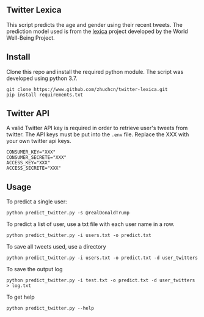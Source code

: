 ## Twitter Lexica

This script predicts the age and gender using their recent tweets. The prediction model used is from the [lexica](https://github.com/wwbp/lexica) project developed by the World Well-Being Project.

## Install

Clone this repo and install the required python module. The script was developed using python 3.7.

```
git clone https://www.github.com/zhuchcn/twitter-lexica.git
pip install requirements.txt
```

## Twitter API

A valid Twitter API key is required in order to retrieve user's tweets from twitter. The API keys must be put into the `.env` file. Replace the XXX with your own twitter api keys.

```
CONSUMER_KEY="XXX"
CONSUMER_SECRETE="XXX"
ACCESS_KEY="XXX"
ACCESS_SECRETE="XXX"
```

## Usage

To predict a single user:

```
python predict_twitter.py -s @realDonaldTrump
```

To predict a list of user, use a txt file with each user name in a row.
```
python predict_twitter.py -i users.txt -o predict.txt
```

To save all tweets used, use a directory
```
python predict_twitter.py -i users.txt -o predict.txt -d user_twitters
```

To save the output log
```
python predict_twitter.py -i test.txt -o predict.txt -d user_twitters > log.txt
```

To get help
```
python predict_twitter.py --help
```